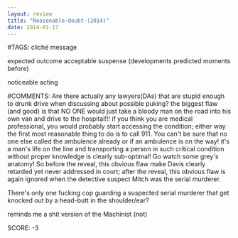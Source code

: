 ```yaml
---
layout: review
title: "Reasonable-doubt-(2014)"
date: 2014-01-17
---
```


#TAGS:
cliché message

expected outcome
acceptable suspense (developments predicted moments before)

noticeable acting

#COMMENTS:
Are there actually any lawyers(DAs) that are stupid enough to drunk drive when discussing about possible puking?
the biggest flaw (and good) is that NO ONE would just take a bloody man on the road into his own van and drive to the hospital!!! if you think you are medical professional, you would probably start accessing the condition; either way the first most reasonable thing to do is to call 911. You can't be sure that no one else called the ambulence already or if an ambulence is on the way! it's a man's life on the line and transporting a person in such critical condition without proper knowledge is clearly sub-optimal! Go watch some grey's anatomy! So before the reveal, this obvious flaw make Davis clearly retarded yet never addressed in court; after the reveal, this obvious flaw is again ignored when the detective suspect Mitch was the serial murderer.

There's only one fucking cop guarding a suspected serial murderer that get knocked out by a head-butt in the shoulder/ear?

reminds me a shit version of the Machinist (not)





SCORE:
-3
